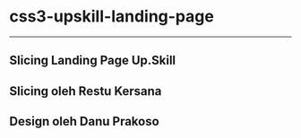 # css3-upskill-landing-page
---
Slicing Landing Page Up.Skill
---
Slicing oleh Restu Kersana
---
Design oleh Danu Prakoso
---
